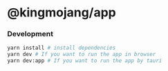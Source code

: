 # @kingmojang/app

### Development

```bash
yarn install # install dependencies
yarn dev # If you want to run the app in browser
yarn dev:app # If you want to run the app by tauri
```
